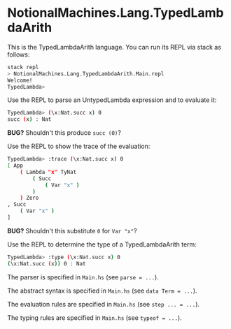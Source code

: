 # NotionalMachines.Lang.TypedLambdaArith

This is the TypedLambdaArith language.
You can run its REPL via stack as follows:

```sh
stack repl
> NotionalMachines.Lang.TypedLambdaArith.Main.repl
Welcome!
TypedLambda> 
```

Use the REPL to parse an UntypedLambda expression
and to evaluate it:

```sh
TypedLambda> (\x:Nat.succ x) 0
succ (x) : Nat
```

**BUG?** Shouldn't this produce `succ (0)`?

Use the REPL to show the trace of the evaluation:

```sh
TypedLambda> :trace (\x:Nat.succ x) 0
[ App
    ( Lambda "x" TyNat
        ( Succ
            ( Var "x" )
        )
    ) Zero
, Succ
    ( Var "x" )
]
```

**BUG?** Shouldn't this substitute `0` for `Var "x"`?

Use the REPL to determine the type of a TypedLambdaArith term:

```sh
TypedLambda> :type (\x:Nat.succ x) 0
(\x:Nat.succ (x)) 0 : Nat
```

The parser is specified in `Main.hs` (see `parse = ...`).

The abstract syntax is specified in `Main.hs` (see `data Term = ...`).

The evaluation rules are specified in `Main.hs` (see `step ... = ...`).

The typing rules are specified in `Main.hs` (see `typeof = ...`).
